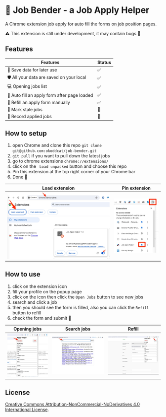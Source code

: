 #  🤖 Job Bender - a Job Apply Helper

A Chrome extension job apply for auto fill the forms on job position pages.

⚠️ This extension is still under development, it may contain bugs 👾




## Features

| Features | Status |
| ------------------------------------------- | ---- |
| 💾 Save data for later use                   | ✅    |
| 🛡️ All your data are saved on your local     | ✅    |
| 💻 Opening jobs list                         | ✅    |
| 🤖 Auto fill an apply form after page loaded | ✅    |
| 🤾 Refill an apply form manually             | ✅    |
| 🤮 Mark stale jobs | 🚫 |
| 📝 Record applied jobs | 🚫 |



## How to setup

1. open Chrome and clone this repo `git clone git@github.com:okoddcat/job-bender.git`
2. `git pull` if you want to pull down the latest jobs
3. go to chrome extensions `chrome://extensions/`
4. click on the ` Load unpacked` button and choose this repo
5. Pin this extension at the top right corner of your Chrome bar
6. Done :rocket:

| Load extension | Pin extension |
| ---- | ---- |
| ![load extension](images/load-extension.jpg) | ![pin extension](images/pin-extension.jpg) |



## How to use

1. click on the extension icon
2. fill your profile on the popup page
3. click on the icon then click the  `Open Jobs` button to see new jobs
4. search and click a job
5. then you should see the form is filled, also you can click the `Refill` button to refill
6. check the form and submit :rocket:

| Opening jobs                               | Search jobs                               | Refill                               |
| ------------------------------------------ | ----------------------------------------- | ------------------------------------ |
| ![load extension](images/opening-jobs.jpg) | ![load extension](images/search-jobs.jpg) | ![load extension](images/refill.jpg) |



## License

[Creative Commons Attribution-NonCommercial-NoDerivatives 4.0 International License](http://creativecommons.org/licenses/by-nc-nd/4.0/).
